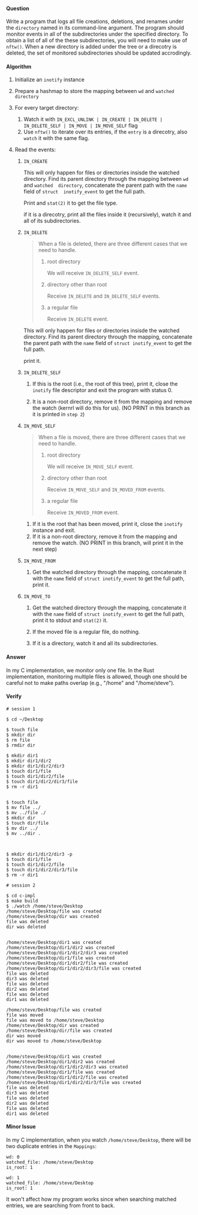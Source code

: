 #### Question

Write a program that logs all file creations, deletions, and renames under the 
`directory` named in its command-line argument. The program should monitor events
in all of the subdirectories under the specified directory. To obtain a list of
all of the these subdirectories, you will need to make use of `nftw()`. When a
new directory is added under the tree or a direcotry is deleted, the set of 
monitored subdirectories should be updated accrodingly.

#### Algorithm

1. Initialize an `inotify` instance
2. Prepare a hashmap to store the mapping between `wd` and `watched directory`
3. For every target directory:
   1. Watch it with `IN_EXCL_UNLINK | IN_CREATE | IN_DELETE | IN_DELETE_SELF | IN_MOVE | IN_MOVE_SELF` flag
   2. Use `nftw()` to iterate over its entries, if the `entry` is a direcotry, 
      also `watch` it with the same flag.
4. Read the events:

   1. `IN_CREATE`

      This will only happen for files or  directories insisde the watched directory.
      Find its parent directory through the mapping between `wd` and `watched 
      directory`, concatenate the parent path with the `name` field of `struct 
      inotify_event` to get the full path.

      Print and `stat(2)` it to get the file type. 

      if it is a direcotry, print all the files inside it (recursively), watch it and 
      all of its subdirectories.

   2. `IN_DELETE`
      
      > When a file is deleted, there are three different cases that we need to handle.
      >
      > 1. root directory
      >    
      >    We will receive `IN_DELETE_SELF` event.
      >
      > 2. directory other than root
      >
      >    Receive `IN_DELETE` and `IN_DELETE_SELF` events.
      > 
      > 3. a regular file
      >
      >    Receive `IN_DELETE` event. 

      This will only happen for files or  directories insisde the watched directory.
      Find its parent directory through the mapping, concatenate the parent path 
      with the `name` field of `struct inotify_event` to get the full path.

      print it. 

   3. `IN_DELETE_SELF`

      1. If this is the root (i.e., the root of this tree), print it, close the 
         `inotify` file descriptor and exit the program with status 0.

      2. It is a non-root directory, remove it from the mapping and remove the 
         watch (kernrl will do this for us). (NO PRINT in this branch as it is
	 printed in `step 2`)

   4. `IN_MOVE_SELF`

      > When a file is moved, there are three different cases that we need to handle.
      >
      > 1. root directory
      >    
      >    We will receive `IN_MOVE_SELF` event.
      >
      > 2. directory other than root
      >
      >    Receive `IN_MOVE_SELF` and `IN_MOVED_FROM` events.
      > 
      > 3. a regular file
      >
      >    Receive `IN_MOVED_FROM` event. 

      1. If it is the root that has been moved, print it, close the `inotify` 
         instance and exit. 
      2. If it is a non-root directory, remove it from the mapping and remove
         the watch. (NO PRINT in this branch, will print it in the next step)

   5. `IN_MOVE_FROM`

      1. Get the watched directory through the mapping, concatenate it with the
         `name` field of `struct inotify_event` to get the full path, print it.
      

   6. `IN_MOVE_TO`

      1. Get the watched directory through the mapping, concatenate it with the
         `name` field of `struct inotify_event` to get the full path, print it
	 to stdout and `stat(2)` it. 

      2. If the moved file is a regular file, do nothing.
      3. If it is a directory, watch it and all its subdirectories.
       
#### Answer

In my C implementation, we monitor only one file. In the Rust implementation, 
monitoring multiple files is allowed, though one should be careful not to make
paths overlap (e.g., "/home" and "/home/steve").

#### Verify

```shell
# session 1

$ cd ~/Desktop

$ touch file
$ mkdir dir
$ rm file
$ rmdir dir

$ mkdir dir1
$ mkdir dir1/dir2
$ mkdir dir1/dir2/dir3
$ touch dir1/file
$ touch dir1/dir2/file
$ touch dir1/dir2/dir3/file
$ rm -r dir1


$ touch file
$ mv file ../
$ mv ../file ./
$ mkdir dir
$ touch dir/file
$ mv dir ../
$ mv ../dir .



$ mkdir dir1/dir2/dir3 -p
$ touch dir1/file
$ touch dir1/dir2/file
$ touch dir1/dir2/dir3/file
$ rm -r dir1
```

```shell
# session 2

$ cd c-impl
$ make build
$ ./watch /home/steve/Desktop
/home/steve/Desktop/file was created
/home/steve/Desktop/dir was created
file was deleted
dir was deleted


/home/steve/Desktop/dir1 was created
/home/steve/Desktop/dir1/dir2 was created
/home/steve/Desktop/dir1/dir2/dir3 was created
/home/steve/Desktop/dir1/file was created
/home/steve/Desktop/dir1/dir2/file was created
/home/steve/Desktop/dir1/dir2/dir3/file was created
file was deleted
dir3 was deleted
file was deleted
dir2 was deleted
file was deleted
dir1 was deleted

/home/steve/Desktop/file was created
file was moved
file was moved to /home/steve/Desktop
/home/steve/Desktop/dir was created
/home/steve/Desktop/dir/file was created
dir was moved
dir was moved to /home/steve/Desktop


/home/steve/Desktop/dir1 was created
/home/steve/Desktop/dir1/dir2 was created
/home/steve/Desktop/dir1/dir2/dir3 was created
/home/steve/Desktop/dir1/file was created
/home/steve/Desktop/dir1/dir2/file was created
/home/steve/Desktop/dir1/dir2/dir3/file was created
file was deleted
dir3 was deleted
file was deleted
dir2 was deleted
file was deleted
dir1 was deleted
```

#### Minor Issue

In my C implementation, when you watch `/home/steve/Desktop`, there will be two
duplicate entries in the `Mappings`:

```
wd: 0
watched_file: /home/steve/Desktop
is_root: 1

wd: 1
watched_file: /home/steve/Desktop
is_root: 1
```

It won't affect how my program works since when searching matched entries, we are
searching from front to back.
